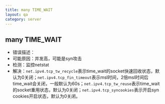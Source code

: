 ```yaml
---
title: many TIME_WAIT
layout: qa
category: server
---
```


## many TIME_WAIT

* 错误描述：
* 可能原因：并发高，可能是syn攻击
* 检测：监控netstat
* 解决：`net.ipv4.tcp_tw_recycle`表示time_wait的socket快速回收状态，默认为0关闭；`net.ipv4.tcp_fin_timeout`表示msl时间，2倍msl时间后time_wait会关闭，一般默认为60s；`net.ipv4.tcp_tw_reuse`表示time_wait的socket重用状态，默认为0关闭；`net.ipv4.tcp_syncookies`表示开启syn cookies开启状态，默认为0关闭。